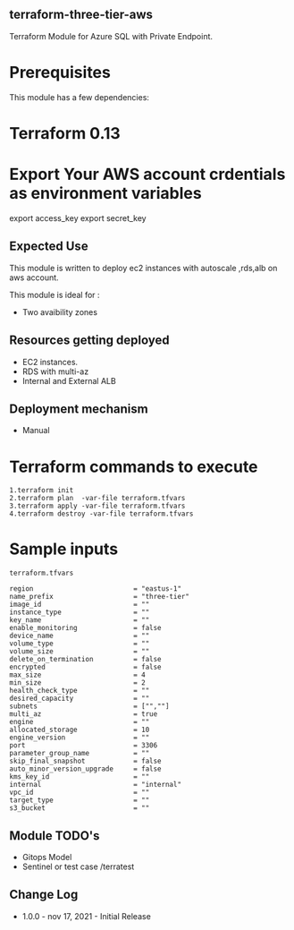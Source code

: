 ## terraform-three-tier-aws
Terraform Module for Azure SQL with Private Endpoint.

# Prerequisites
This module has a few dependencies:

# Terraform 0.13

# Export Your AWS account crdentials as environment variables
 export access_key
 export secret_key

## Expected Use
This module is written to deploy ec2 instances with autoscale ,rds,alb  on aws account. 

This module is ideal for :
* Two avaibility zones 

## Resources getting deployed
* EC2 instances.
* RDS with multi-az
* Internal and External ALB

## Deployment mechanism
* Manual 

# Terraform commands to execute 
    1.terraform init
    2.terraform plan  -var-file terraform.tfvars 
    3.terraform apply -var-file terraform.tfvars 
    4.terraform destroy -var-file terraform.tfvars 

 # Sample inputs
    terraform.tfvars 
     
    region                         = "eastus-1"
    name_prefix                    = "three-tier"
    image_id                       = ""
    instance_type                  = ""
    key_name                       = ""
    enable_monitoring              = false
    device_name                    = ""
    volume_type                    = ""
    volume_size                    = ""
    delete_on_termination          = false
    encrypted                      = false
    max_size                       = 4
    min_size                       = 2
    health_check_type              = ""
    desired_capacity               = ""
    subnets                        = ["",""]
    multi_az                       = true
    engine                         = ""
    allocated_storage              = 10
    engine_version                 = ""
    port                           = 3306
    parameter_group_name           = ""
    skip_final_snapshot            = false
    auto_minor_version_upgrade     = false
    kms_key_id                     = ""
    internal                       = "internal"
    vpc_id                         = ""
    target_type                    = ""
    s3_bucket                      = ""

## Module TODO's
* Gitops Model
* Sentinel or test case /terratest 


## Change Log
* 1.0.0 - nov 17, 2021 - Initial Release
